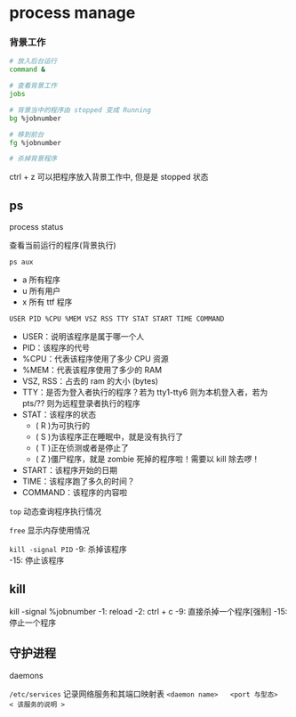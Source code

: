 # process manage

### 背景工作

```bash
# 放入后台运行
command &

# 查看背景工作
jobs

# 背景当中的程序由 stopped 变成 Running
bg %jobnumber

# 移到前台
fg %jobnumber

# 杀掉背景程序

```

ctrl + z 可以把程序放入背景工作中, 但是是 stopped 状态

## ps

process status

查看当前运行的程序(背景执行)

`ps aux`

- a 所有程序
- u 所有用户
- x 所有 ttf 程序

`USER PID %CPU %MEM VSZ RSS TTY STAT START TIME COMMAND`

- USER：说明该程序是属于哪一个人
- PID：该程序的代号
- %CPU：代表该程序使用了多少 CPU 资源
- %MEM：代表该程序使用了多少的 RAM
- VSZ, RSS：占去的 ram 的大小 (bytes)
- TTY：是否为登入者执行的程序？若为 tty1-tty6 则为本机登入者，若为 pts/?? 则为远程登录者执行的程序
- STAT：该程序的状态
  - ( R )为可执行的
  - ( S )为该程序正在睡眠中，就是没有执行了
  - ( T )正在侦测或者是停止了
  - ( Z )僵尸程序，就是 zombie 死掉的程序啦！需要以 kill 除去啰！
- START：该程序开始的日期
- TIME：该程序跑了多久的时间？
- COMMAND：该程序的内容啦

`top` 动态查询程序执行情况

`free` 显示内存使用情况

`kill -signal PID`
-9: 杀掉该程序  
-15: 停止该程序


## kill

kill -signal %jobnumber
-1: reload
-2: ctrl + c
-9: 直接杀掉一个程序[强制]
-15: 停止一个程序

## 守护进程

daemons

`/etc/services` 记录网络服务和其端口映射表
`<daemon name>   <port 与型态>   < 该服务的说明 >`

